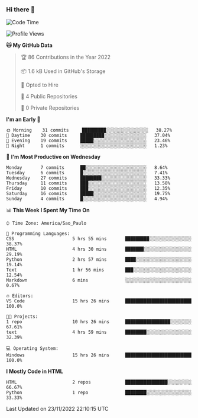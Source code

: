 ### Hi there 👋

<!--
**igabriel-gb/igabriel-gb** is a ✨ _special_ ✨ repository because its `README.md` (this file) appears on your GitHub profile.

Here are some ideas to get you started:

- 🔭 I’m currently working on ...
- 🌱 I’m currently learning ...
- 👯 I’m looking to collaborate on ...
- 🤔 I’m looking for help with ...
- 💬 Ask me about ...
- 📫 How to reach me: ...
- 😄 Pronouns: ...
- ⚡ Fun fact: ...
-->

<!--START_SECTION:waka-->
![Code Time](http://img.shields.io/badge/Code%20Time-27%20hrs%2035%20mins-blue)

![Profile Views](http://img.shields.io/badge/Profile%20Views-49-blue)

**🐱 My GitHub Data** 

> 🏆 86 Contributions in the Year 2022
 > 
> 📦 1.6 kB Used in GitHub's Storage 
 > 
> 💼 Opted to Hire
 > 
> 📜 4 Public Repositories 
 > 
> 🔑 0 Private Repositories  
 > 
**I'm an Early 🐤** 

```text
🌞 Morning    31 commits     █████████░░░░░░░░░░░░░░░░   38.27% 
🌇 Daytime    30 commits     █████████░░░░░░░░░░░░░░░░   37.04% 
🌃 Evening    19 commits     █████░░░░░░░░░░░░░░░░░░░░   23.46% 
🌙 Night      1 commits      ░░░░░░░░░░░░░░░░░░░░░░░░░   1.23%

```
📅 **I'm Most Productive on Wednesday** 

```text
Monday       7 commits      ██░░░░░░░░░░░░░░░░░░░░░░░   8.64% 
Tuesday      6 commits      █░░░░░░░░░░░░░░░░░░░░░░░░   7.41% 
Wednesday    27 commits     ████████░░░░░░░░░░░░░░░░░   33.33% 
Thursday     11 commits     ███░░░░░░░░░░░░░░░░░░░░░░   13.58% 
Friday       10 commits     ███░░░░░░░░░░░░░░░░░░░░░░   12.35% 
Saturday     16 commits     █████░░░░░░░░░░░░░░░░░░░░   19.75% 
Sunday       4 commits      █░░░░░░░░░░░░░░░░░░░░░░░░   4.94%

```


📊 **This Week I Spent My Time On** 

```text
⌚︎ Time Zone: America/Sao_Paulo

💬 Programming Languages: 
CSS                      5 hrs 55 mins       █████████░░░░░░░░░░░░░░░░   38.37% 
HTML                     4 hrs 30 mins       ███████░░░░░░░░░░░░░░░░░░   29.19% 
Python                   2 hrs 57 mins       ████░░░░░░░░░░░░░░░░░░░░░   19.14% 
Text                     1 hr 56 mins        ███░░░░░░░░░░░░░░░░░░░░░░   12.54% 
Markdown                 6 mins              ░░░░░░░░░░░░░░░░░░░░░░░░░   0.67%

🔥 Editors: 
VS Code                  15 hrs 26 mins      █████████████████████████   100.0%

🐱‍💻 Projects: 
1 repo                   10 hrs 26 mins      █████████████████░░░░░░░░   67.61% 
text                     4 hrs 59 mins       ████████░░░░░░░░░░░░░░░░░   32.39%

💻 Operating System: 
Windows                  15 hrs 26 mins      █████████████████████████   100.0%

```

**I Mostly Code in HTML** 

```text
HTML                     2 repos             ████████████████░░░░░░░░░   66.67% 
Python                   1 repo              ████████░░░░░░░░░░░░░░░░░   33.33%

```



 Last Updated on 23/11/2022 22:10:15 UTC
<!--END_SECTION:waka-->
